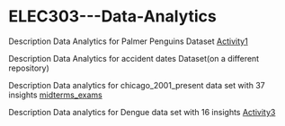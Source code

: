 # ELEC303---Data-Analytics

Description
Data Analytics for Palmer Penguins Dataset
[Activity1](https://github.com/ryyads/activity1_data_analytics/blob/main/activity1.ipynb)

Description
Data Analytics for accident dates Dataset(on a different repository)


Description
Data analytics for chicago_2001_present data set with 37 insights
[midterms_exams](https://github.com/ryyads/activity1_data_analytics/blob/main/MIDTERM_EXAM.ipynb)

Description
Data analytics for Dengue data set with 16 insights
[Activity3](https://github.com/ryyads/activity1_data_analytics/blob/main/activity3.ipynb)
